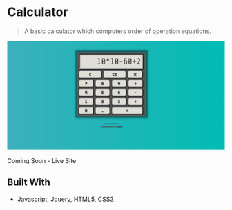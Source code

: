 # Calculator
>A basic calculator which computers order of operation equations.

![Calculator Image](images/calculator.png)


Coming Soon - Live Site

## Built With
* Javascript, Jquery, HTML5, CSS3